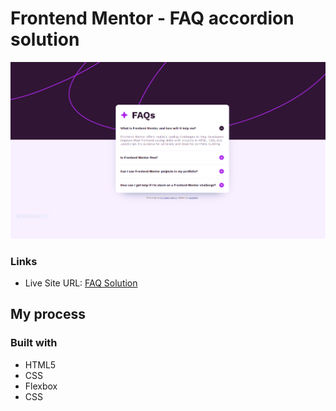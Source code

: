 # Frontend Mentor - FAQ accordion solution

![](./assets/images/better%20one.PNG)


### Links

- Live Site URL: [FAQ Solution](https://goat3ggs.github.io/FAQ-accordion-solution/)

## My process

### Built with

- HTML5 
- CSS 
- Flexbox
- CSS 
